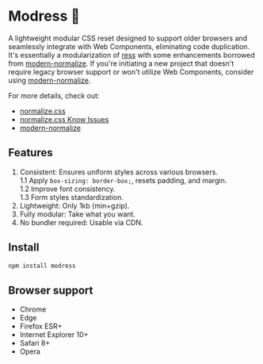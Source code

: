 # Modress 👢

A lightweight modular CSS reset designed to support older browsers and seamlessly integrate with Web Components, eliminating code duplication. It's essentially a modularization of [ress](https://github.com/filipelinhares/ress) with some enhancements borrowed from [modern-normalize](https://github.com/sindresorhus/modern-normalize). If you're initiating a new project that doesn't require legacy browser support or won't utilize Web Components, consider using [modern-normalize](https://github.com/sindresorhus/modern-normalize).

For more details, check out:
- [normalize.css](https://github.com/necolas/normalize.css)
- [normalize.css Know Issues](https://github.com/necolas/normalize.css#extended-details-and-known-issues)
- [modern-normalize](https://github.com/sindresorhus/modern-normalize)

## Features

1. Consistent: Ensures uniform styles across various browsers.  
1.1 Apply `box-sizing: border-box;`, resets padding, and margin.  
1.2 Improve font consistency.  
1.3 Form styles standardization.  
3. Lightweight: Only 1kb (min+gzip).
4. Fully modular: Take what you want.
5. No bundler required: Usable via CDN.

## Install

```sh
npm install modress
```

## Browser support

- Chrome
- Edge
- Firefox ESR+
- Internet Explorer 10+
- Safari 8+
- Opera

